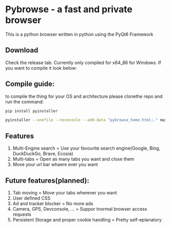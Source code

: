 # Pybrowse - a fast and private browser 
This is a python browser written in python using the PyQt6 Framework

## Download
Check the release tab. Currently only compiled for x64_86 for Windows. If you want to compile it look below:

## Compile guide:
to compile the thing for your OS and architecture please clonethe repo and run the command:
```bash
pip install pyinstaller
```
```bash
pyinstaller --onefile --noconsole --add-data "pybrowse_home.html;." main.py
```

## Features
1. Multi-Engine search = Use your favourite search engine(Google, Bing, DuckDuckGo, Brave, Ecosia)
2. Multi-tabs = Open as many tabs you want and close them
3. Move your url bar whaere ever you want
## Future features(planned):
1. Tab moving = Move your tabs wherever you want
2. User defined CSS
3. Ad and tracker blocker = No more ads
4. Camera, GPS, Devconsole, ... = Suppor tnormal browser access requests
5. Persistent Storage and proper cookie handling = Pretty self-eplanatory


